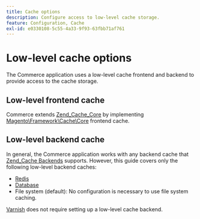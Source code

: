 ```yaml
---
title: Cache options
description: Configure access to low-level cache storage.
feature: Configuration, Cache
exl-id: e0330108-5c55-4a33-9f93-63fbb71af761
---
```

# Low-level cache options

The Commerce application uses a low-level cache frontend and backend to provide access to the cache storage.

## Low-level frontend cache

Commerce extends [Zend_Cache_Core](https://framework.zend.com/manual/1.12/en/zend.cache.frontends.html) by implementing [Magento\Framework\Cache\Core](https://github.com/magento/magento2/blob/2.4/lib/internal/Magento/Framework/Cache/Core.php) frontend cache.

## Low-level backend cache

In general, the Commerce application works with any backend cache that [Zend_Cache Backends](https://framework.zend.com/manual/1.12/en/zend.cache.backends.html) supports. However, this guide covers only the following low-level backend caches:

- [Redis](config-redis.md)
- [Database](https://developer.adobe.com/commerce/php/development/cache/partial/database-caching/)
- File system (default): No configuration is necessary to use file system caching.

[Varnish](config-varnish.md) does not require setting up a low-level cache backend.
